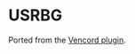 # USRBG

Ported from the [Vencord plugin](https://github.com/Vendicated/Vencord/tree/main/src/plugins/usrbg).
